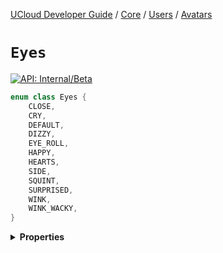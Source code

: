 [UCloud Developer Guide](/docs/developer-guide/README.md) / [Core](/docs/developer-guide/core/README.md) / [Users](/docs/developer-guide/core/users/README.md) / [Avatars](/docs/developer-guide/core/users/avatars.md)

# `Eyes`


[![API: Internal/Beta](https://img.shields.io/static/v1?label=API&message=Internal/Beta&color=red&style=flat-square)](/docs/developer-guide/core/api-conventions.md)



```kotlin
enum class Eyes {
    CLOSE,
    CRY,
    DEFAULT,
    DIZZY,
    EYE_ROLL,
    HAPPY,
    HEARTS,
    SIDE,
    SQUINT,
    SURPRISED,
    WINK,
    WINK_WACKY,
}
```

<details>
<summary>
<b>Properties</b>
</summary>

<details>
<summary>
<code>CLOSE</code>
</summary>





</details>

<details>
<summary>
<code>CRY</code>
</summary>





</details>

<details>
<summary>
<code>DEFAULT</code>
</summary>





</details>

<details>
<summary>
<code>DIZZY</code>
</summary>





</details>

<details>
<summary>
<code>EYE_ROLL</code>
</summary>





</details>

<details>
<summary>
<code>HAPPY</code>
</summary>





</details>

<details>
<summary>
<code>HEARTS</code>
</summary>





</details>

<details>
<summary>
<code>SIDE</code>
</summary>





</details>

<details>
<summary>
<code>SQUINT</code>
</summary>





</details>

<details>
<summary>
<code>SURPRISED</code>
</summary>





</details>

<details>
<summary>
<code>WINK</code>
</summary>





</details>

<details>
<summary>
<code>WINK_WACKY</code>
</summary>





</details>



</details>


